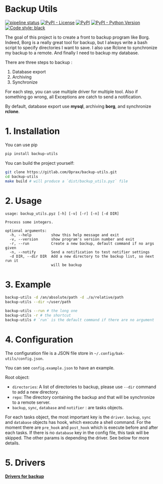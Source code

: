 Backup Utils
============


[![pipeline status](https://gitlab.com/Oprax/backup-utils/badges/master/pipeline.svg)](https://gitlab.com/Oprax/backup-utils/commits/master)
[![PyPI - License](https://img.shields.io/pypi/l/backup-utils.svg)](https://gitlab.com/Oprax/backup-utils/blob/master/LICENSE)
[![PyPI](https://img.shields.io/pypi/v/backup-utils.svg)](https://pypi.org/project/backup-utils/)
[![PyPI - Python Version](https://img.shields.io/pypi/pyversions/backup-utils.svg)](https://pypi.org/project/backup-utils/)
[![Code style: black](https://img.shields.io/badge/code%20style-black-000000.svg)](https://github.com/ambv/black)


The goal of this project is to create a front to backup program like Borg.
Indeed, Borg is a really great tool for backup,
but I always write a bash script to specify directories I want to save.
I also use Rclone to synchronize my backup to a remote.
And finally I need to backup my database.

There are three steps to backup :
1. Database export
2. Archiving
3. Synchronize

For each step, you can use multiple driver for multiple tool.
Also if something go wrong, all Exceptions are catch to send a notification.

By default, database export use **mysql**, archiving **borg**, and synchronize **rclone**.

# 1. Installation

You can use pip

```bash
pip install backup-utils
```

You can build the project yourself:

```bash
git clone https://gitlab.com/Oprax/backup-utils.git
cd backup-utils
make build # will produce a `dist/backup_utils.pyz` file
```

# 2. Usage

```
usage: backup_utils.pyz [-h] [-v] [-r] [-n] [-d DIR]

Process some integers.

optional arguments:
  -h, --help         show this help message and exit
  -v, --version      show program's version number and exit
  -r, --run          Create a new backup, default command if no args given
  -n, --notify       Send a notification to test notifier settings
  -d DIR, --dir DIR  Add a new directory to the backup list, so next run it
                     will be backup
```
 
# 3. Example

```bash
backup-utils -d /an/absolute/path -d ./a/relative/path
backup-utils --dir ~/user/path

backup-utils --run # the long one
backup-utils -r # the shortcut
backup-utils # `run` is the default command if there are no argument
```

# 4. Configuration

The configuration file is a JSON file store in `~/.config/bak-utils/config.json`.

You can see `config.example.json` to have an example.

Root object:
 - `directories`: A list of directories to backup, please use `--dir` command to add a new directory.
 - `repo`: The directory containing the backup and that will be synchronize to a remote server.
 - `backup`, `sync`, `database` and `notifier` : are tasks objects.


For each tasks object, the most important key is the `driver`.
`backup`, `sync` and `database` objects has hook, which execute a shell command.
For the moment there are `pre_hook` and `post_hook` which is execute before and after each tasks.
If there is no `database` key in the config file, this task will be skipped.
The other params is depending the driver. See below for more details.

# 5. Drivers

**[Drivers for backup](src/backup_utils/tasks/README.md)**
